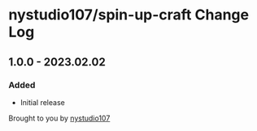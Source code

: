 # nystudio107/spin-up-craft Change Log

## 1.0.0 - 2023.02.02
### Added
* Initial release

Brought to you by [nystudio107](https://nystudio107.com/)
